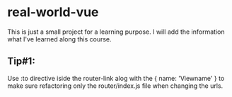 # real-world-vue

This is just a small project for a learning purpose. I will add the information what I've learned along this course.

## Tip#1:

Use :to directive iside the router-link alog with the { name: 'Viewname' } to make sure refactoring only the router/index.js file when changing the urls.
